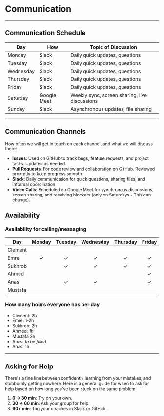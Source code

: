 <!--
    this template is for inspiration, feel free to change it however you like!

    Careful! be sure to protect your privacy when filling out this document
        everything you write here will be public
        so share only what you are comfortable sharing online
        you can share the rest in confidence with you group by another channel
-->

# Communication

---

## Communication Schedule

| Day       | How           | Topic of Discussion           |
| --------- | ------------- | -----------------------------|
| Monday    | Slack         | Daily quick updates, questions|
| Tuesday   | Slack         | Daily quick updates, questions|
| Wednesday | Slack         | Daily quick updates, questions|
| Thursday  | Slack         | Daily quick updates, questions|
| Friday    | Slack         | Daily quick updates, questions|
| Saturday  | Google Meet   | Weekly sync, screen sharing, live discussions |
| Sunday    | Slack         | Asynchronous updates, file sharing |

---

## Communication Channels

How often we will get in touch on each channel, and what we will discuss there:

- **Issues**: Used on GitHub to track bugs, feature requests, and project tasks.
Updated as needed.
- **Pull Requests**: For code review and collaboration on GitHub.
Reviewed promptly to keep progress smooth.
- **Slack**: Daily communication for quick questions, sharing files, and
    informal coordination.
- **Video Calls**: Scheduled on Google Meet for synchronous discussions, screen
sharing, and resolving blockers (only on Saturdays - This can change).

## Availability

### Availability for calling/messaging

| Day       |Monday|Tuesday|Wednesday|Thursday|Friday|Saturday|Sunday|
| --------- |:----:|:-----:|:-------:|:------:|:----:|:------:|:----:|
| Clement   |      |       |         |        |      |    ✓   |   ✓   |
| Emre      |   ✓  |   ✓   |    ✓    |   ✓    |   ✓  |   ✓    |   ✓   |
| Sukhrob   |      |  ✓    |    ✓   |    ✓   |   ✓  |    ✓   |      |
| Ahmed     |      |       |         |        |   ✓  |    ✓    |  ✓    |
| Anas      |      |   ✓     |     ✓    |        |  ✓     |    ✓     |      |
| Mustafa   |      |       |         |        |      |    ✓   |   ✓    |


### How many hours everyone has per day

- Clement: 2h
- Emre: 1-2h
- Sukhrob: 2h
- Ahmed: _1h_
- Mustafa 2h
- Anas: _to be filled_
- Anas: 1h

---

## Asking for Help

There's a fine line between confidently learning from your mistakes, and
stubbornly getting nowhere. Here is a general guide for when to ask for help
based on how long you've been stuck on the same problem:

1. **0 -> 30 min**: Try on your own.
2. **30 -> 60 min**: Ask your group for help.
3. **60+ min**: Tag your coaches in Slack or GitHub.
